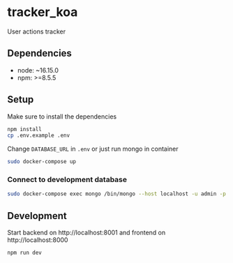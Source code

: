 # tracker_koa
User actions tracker

## Dependencies

- node: ~16.15.0
- npm: >=8.5.5

## Setup
Make sure to install the dependencies

```bash
npm install
cp .env.example .env
```

Change `DATABASE_URL` in `.env` or just run mongo in container

```bash
sudo docker-compose up
```
### Connect to development database
```bash
sudo docker-compose exec mongo /bin/mongo --host localhost -u admin -p pwd123 --authenticationDatabase admin tracker_koa
```

## Development

Start backend on http://localhost:8001 and frontend on http://localhost:8000

```bash
npm run dev
```
